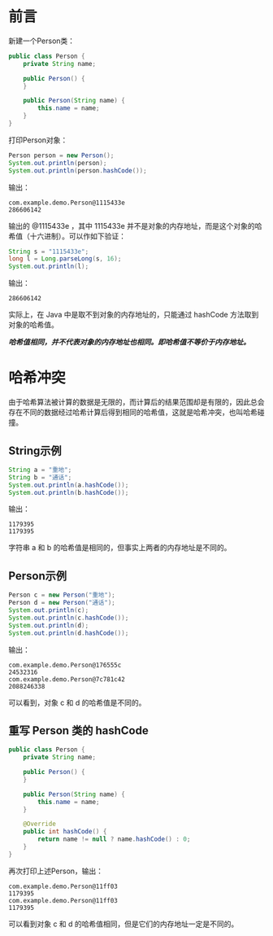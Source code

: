 # 前言
新建一个Person类：
```java
public class Person {
    private String name;

    public Person() {
    }

    public Person(String name) {
        this.name = name;
    }
}
```

打印Person对象：
```java
Person person = new Person();
System.out.println(person);
System.out.println(person.hashCode());
```

输出：
```
com.example.demo.Person@1115433e
286606142
```

输出的 @1115433e ，其中 1115433e 并不是对象的内存地址，而是这个对象的哈希值（十六进制）。可以作如下验证：
```java
String s = "1115433e";
long l = Long.parseLong(s, 16);
System.out.println(l);
```

输出：
```
286606142
```

实际上，在 Java 中是取不到对象的内存地址的，只能通过 hashCode 方法取到对象的哈希值。

***哈希值相同，并不代表对象的内存地址也相同。即哈希值不等价于内存地址。***

# 哈希冲突
由于哈希算法被计算的数据是无限的，而计算后的结果范围却是有限的，因此总会存在不同的数据经过哈希计算后得到相同的哈希值，这就是哈希冲突，也叫哈希碰撞。

## String示例
```java
String a = "重地";
String b = "通话";
System.out.println(a.hashCode());
System.out.println(b.hashCode());
```

输出：
```
1179395
1179395
```

字符串 a 和 b 的哈希值是相同的，但事实上两者的内存地址是不同的。

## Person示例
```java
Person c = new Person("重地");
Person d = new Person("通话");
System.out.println(c);
System.out.println(c.hashCode());
System.out.println(d);
System.out.println(d.hashCode());
```

输出：
```
com.example.demo.Person@176555c
24532316
com.example.demo.Person@7c781c42
2088246338
```

可以看到，对象 c 和 d 的哈希值是不同的。

## 重写 Person 类的 hashCode
```java
public class Person {
    private String name;

    public Person() {
    }

    public Person(String name) {
        this.name = name;
    }

    @Override
    public int hashCode() {
        return name != null ? name.hashCode() : 0;
    }
}
```

再次打印上述Person，输出：
```
com.example.demo.Person@11ff03
1179395
com.example.demo.Person@11ff03
1179395
```

可以看到对象 c 和 d 的哈希值相同，但是它们的内存地址一定是不同的。
